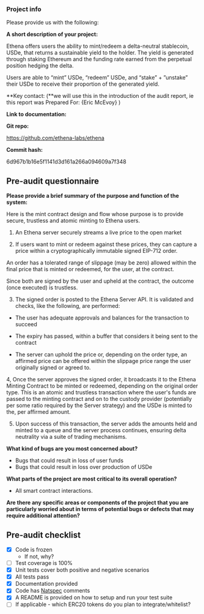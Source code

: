 ### Project info

Please provide us with the following:

**A short description of your project:**

Ethena offers users the ability to mint/redeem a delta-neutral stablecoin, USDe, that returns a sustainable yield to the holder.
The yield is generated through staking Ethereum and the funding rate earned from the perpetual position hedging the delta.

Users are able to “mint” USDe, “redeem” USDe, and “stake” + ”unstake” their USDe to receive their proportion of the generated yield.

**Key contact: (**we will use this in the introduction of the audit report, ie this report was Prepared For: {Eric McEvoy} )

**Link to documentation:**

**Git repo:**

https://github.com/ethena-labs/ethena

**Commit hash:**

6d967b1b16e5f1141d3d161a266a094609a7f348

## Pre-audit questionnaire

**Please provide a brief summary of the purpose and function of the system:**

Here is the mint contract design and flow whose purpose is to provide secure, trustless and atomic minting to Ethena users.

1. An Ethena server securely streams a live price to the open market

2. If users want to mint or redeem against these prices, they can capture a price within a cryptographically immutable signed EIP-712 order.

An order has a tolerated range of slippage (may be zero) allowed within the final price that is minted or redeemed, for the user, at the contract.

Since both are signed by the user and upheld at the contract, the outcome (once executed) is trustless.

3. The signed order is posted to the Ethena Server API. It is validated and checks, like the following, are performed:

- The user has adequate approvals and balances for the transaction to succeed

- The expiry has passed, within a buffer that considers it being sent to the contract

- The server can uphold the price or, depending on the order type, an affirmed price can be offered within the slippage price range the user originally signed or agreed to.

4, Once the server approves the signed order, it broadcasts it to the Ethena Minting Contract to be minted or redeemed, depending on the original order type. This is an atomic and trustless transaction where the user's funds are passed to the minting contract and on to the custody provider (potentially per some ratio required by the Server strategy) and the USDe is minted to the, per affirmed amount.

5. Upon success of this transaction, the server adds the amounts held and minted to a queue and the server process continues, ensuring delta neutrality via a suite of trading mechanisms.

**What kind of bugs are you most concerned about?**

- Bugs that could result in loss of user funds
- Bugs that could result in loss over production of USDe

**What parts of the project are most critical to its overall operation?**

- All smart contract interactions.

**Are there any specific areas or components of the project that you are particularly worried about in terms of potential bugs or defects that may require additional attention?**

## Pre-audit checklist

- [x] Code is frozen
  - If not, why?
- [ ] Test coverage is 100%
- [x] Unit tests cover both positive and negative scenarios
- [x] All tests pass
- [x] Documentation provided
- [x] Code has [Natspec](https://docs.soliditylang.org/en/v0.8.11/natspec-format.html) comments
- [x] A README is provided on how to setup and run your test suite
- [ ] If applicable - which ERC20 tokens do you plan to integrate/whitelist?
